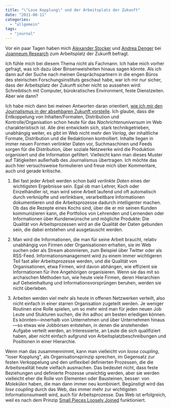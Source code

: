 ```yaml
---
title: "\"Lose Kopplung\" und der Arbeitsplatz der Zukunft"
date: "2011-08-11"
categories: 
  - "allgemein"
tags: 
  - "journal"
---
```


Vor ein paar Tagen haben mich [Alexander Stocker](http://www.alexanderstocker.at/ "Alexander Stockers Weblog zu Web 2.0 und Unternehmen") und [Andrea Denger](http://www.mendeley.com/profiles/andrea-denger1/ "Andrea Denger - AreaA, Virtual Vehicle | Mendeley") bei [Joanneum Research](http://www.joanneum.at/de/jr.html "JOANNEUM RESEARCH") zum Arbeitsplatz der Zukunft befragt.

Ich fühle mich bei diesem Thema nicht als Fachmann. Ich habe mich vorher gefragt, was ich dazu über Binsenweisheiten hinaus sagen könnte. Als ich dann auf der Suche nach meinen Gesprächspartnern in die engen Büros des steirischen Forschungsinstituts geschaut habe, war ich mir nur sicher, dass der Arbeitsplatz der Zukunft sicher nicht so aussehen wird: Schreibtisch mit Computer, bürokratisches Environment, feste Dienstzeiten. Aber wie dann?

Ich habe mich dann bei meinen Antworten daran orientiert, [wie ich mir den Journalismus in der absehbaren Zukunft vorstelle](http://heinz.typepad.com/lostandfound/2011/07/journalismus-als-soziale-technologie.html "Journalismus als soziale Technologie - Lost and Found"). Ich glaube, dass die Entkoppelung von Inhalten/Formaten, Distribution und Kontrolle/Organisation schon heute für das _Nachrichtenuniversum_ im Web charakteristisch ist. Alle drei entwickeln sich, stark technikgetrieben, unabhängig weiter, es gibt im Web nicht mehr den _Verlag_, der inhaltliche Formate, Distribution und die Redaktionen kontrolliert. Inhalte liegen in immer neuen Formen verlinkter Daten vor, Suchmaschinen und Feeds sorgen für die Distribution, über soziale Netzwerke wird die Produktion organisiert und die Information gefiltert. Vielleicht kann man dieses Muster auf Tätigkeiten außerhalb des Journalismus übertragen. Ich möchte das auch hier versuchsweise formulieren und freue mich über Kommentare, auch und gerade kritische.

1. Bei fast jeder Arbeit werden schon bald _verlinkte Daten_ eines der wichtigsten Ergebnisse sein. Egal ob man Lehrer, Koch oder Einzelhändler ist, man wird seine Arbeit laufend und oft automatisch durch verknüpfte und verlinkbare, verarbeitbare Informationen dokumentieren und die Arbeitsprozesse dadurch intelligenter machen. Ob das die Rezepte eines Kochs sind, über die er mir seinen Kunden kommunizieren kann, die Portfolios von Lehrenden und Lernenden oder Informationen über Kundenwünsche und mögliche Produkte: Die Qualität von Arbeitsprozessen wird an die Qualität der Daten gebunden sein, die dabei entstehen und ausgetauscht werden.
    
2. Man wird die Informationen, die man für seine Arbeit braucht, relativ unabhängig von Firmen oder Organisationen erhalten, sie im Web suchen oder als Stream abonnieren, zum Beispiel über Twitter oder als RSS-Feed. Informationsmanagement wird zu einem immer wichtigeren Teil fast aller Arbeitsprozesse werden, und die Qualität von Organisationen, etwa Firmen, wird davon abhängen, wie effizient sie Informationen für ihre Angehörigen organisieren. Wenn sie das mit so archaischen Methoden tun, wie heute viele Firmen, deren Hierarchien auf Geheimhaltung und Informationsvorsprüngen beruhen, werden sie nicht überleben.
    
3. Arbeiten werden viel mehr als heute in offenen Netzwerken verteilt, also nicht einfach in einer starren Organisation zugeteilt werden. Je weniger Routinen eine Rolle spielen, um so mehr wird man für jeden neuen Job Leute und Stukturen suchen, die ihn adhoc am besten erledigen können. Es könnten—innerhalb von Unternehmen und über Unternehmen hinaus—so etwas wie Jobbörsen entstehen, in denen die anstehenden Aufgabe verteilt werden, an Interessierte, an Leute die sich qualifiziert haben, aber nicht einfach aufgrund von Arbeitsplatzbeschreibungen und Positionen in einer Hierarchie.
    

Wenn man das zusammennimmt, kann man vielleicht von _loose coupling_, "loser Kopplung", als Organisationsprinzip sprechen, im Gegensatz zur festen Verkoppelung und den unflexibel definierten Prozessen, die die Arbeitsrealität heute vielfach ausmachen. Das bedeutet nicht, dass feste Beziehungen und definierte Prozesse unwichtig werden, aber sie werden vielleicht eher die Rolle von Elementen oder Bausteinen, besser: von _Molekülen_ haben, die man dann immer neu kombiniert. Begünstigt wird das _lose coupling_ durch das Web, das immer mehr zur wichtigsten Informationsumwelt wird, auch für Arbeitsprozesse. Das Web ist erfolgreich, weil es nach dem Prinzip [Small Pieces Loosely Joined](http://en.wikipedia.org/wiki/Small_Pieces_Loosely_Joined "Small Pieces Loosely Joined - Wikipedia, the free encyclopedia") funktioniert.
